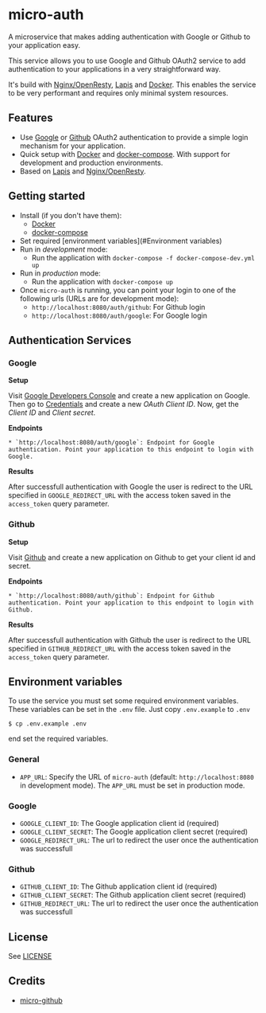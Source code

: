 # micro-auth

A microservice that makes adding authentication with Google or Github to your application easy.

This service allows you to use Google and Github OAuth2 service to add authentication to your applications in a very straightforward way.

It's build with [Nginx/OpenResty](https://openresty.org/en/), [Lapis](http://leafo.net/lapis/) and [Docker](https://www.docker.com/). This enables the service to be very performant and requires only minimal system resources.


## Features

  * Use [Google](https://developers.google.com/identity/protocols/OAuth2) or [Github](https://developer.github.com/v3/oauth/) OAuth2 authentication to provide a simple login mechanism for your application.
  * Quick setup with [Docker](https://www.docker.com/) and [docker-compose](https://docs.docker.com/compose/). With support for development and production environments.
  * Based on [Lapis](http://leafo.net/lapis) and [Nginx/OpenResty](https://openresty.org/en/).


## Getting started

  * Install (if you don't have them):
    * [Docker](https://www.docker.com/)
    * [docker-compose](https://docs.docker.com/compose/)
  * Set required [environment variables](#Environment variables)
  * Run in _development_ mode:
    * Run the application with `docker-compose -f docker-compose-dev.yml up`
  * Run in _production_ mode:
    * Run the application with `docker-compose up`
  * Once `micro-auth` is running, you can point your login to one of the following urls (URLs are for development mode):
    * `http://localhost:8080/auth/github`: For Github login
    * `http://localhost:8080/auth/google`: For Google login


## Authentication Services

### Google

**Setup**

Visit [Google Developers Console](https://console.developers.google.com) and create a new application on Google.
Then go to [Credentials](https://console.developers.google.com/apis/credentials) and create a new _OAuth Client ID_.
Now, get the _Client ID_ and _Client secret_.

**Endpoints**

    * `http://localhost:8080/auth/google`: Endpoint for Google authentication. Point your application to this endpoint to login with Google.

**Results**

After successfull authentication with Google the user is redirect to the URL specified in `GOOGLE_REDIRECT_URL` with the access token saved in the `access_token` query parameter.

### Github

**Setup**

Visit [Github](https://github.com/settings/applications/new) and create a new application on Github to get your client id and secret.

**Endpoints**

    * `http://localhost:8080/auth/github`: Endpoint for Github authentication. Point your application to this endpoint to login with Github.

**Results**

After successfull authentication with Github the user is redirect to the URL specified in `GITHUB_REDIRECT_URL` with the access token saved in the `access_token` query parameter.


## Environment variables

To use the service you must set some required environment variables. These variables can be set in the `.env` file. Just copy `.env.example` to `.env`

```
$ cp .env.example .env
```

end set the required variables.

### General

  * `APP_URL`: Specify the URL of `micro-auth` (default: `http://localhost:8080` in development mode). The `APP_URL` must be set in production mode.

### Google

  * `GOOGLE_CLIENT_ID`: The Google application client id (required)
  * `GOOGLE_CLIENT_SECRET`: The Google application client secret (required)
  * `GOOGLE_REDIRECT_URL`: The url to redirect the user once the authentication was successfull

### Github

  * `GITHUB_CLIENT_ID`: The Github application client id (required)
  * `GITHUB_CLIENT_SECRET`: The Github application client secret (required)
  * `GITHUB_REDIRECT_URL`: The url to redirect the user once the authentication was successfull


## License

See [LICENSE](./LICENSE)


## Credits

  * [micro-github](https://github.com/mxstbr/micro-github)

